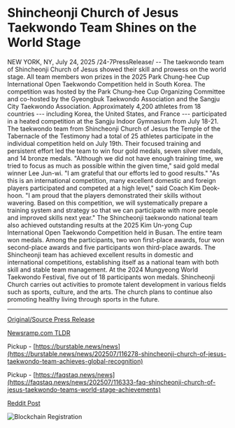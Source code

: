 # Shincheonji Church of Jesus Taekwondo Team Shines on the World Stage

NEW YORK, NY, July 24, 2025 /24-7PressRelease/ -- The taekwondo team of Shincheonji Church of Jesus showed their skill and prowess on the world stage. All team members won prizes in the 2025 Park Chung-hee Cup International Open Taekwondo Competition held in South Korea.  The competition was hosted by the Park Chung-hee Cup Organizing Committee and co-hosted by the Gyeongbuk Taekwondo Association and the Sangju City Taekwondo Association. Approximately 4,200 athletes from 18 countries --- including Korea, the United States, and France --- participated in a heated competition at the Sangju Indoor Gymnasium from July 18-21.  The taekwondo team from Shincheonji Church of Jesus the Temple of the Tabernacle of the Testimony had a total of 25 athletes participate in the individual competition held on July 19th. Their focused training and persistent effort led the team to win four gold medals, seven silver medals, and 14 bronze medals.  "Although we did not have enough training time, we tried to focus as much as possible within the given time," said gold medal winner Lee Jun-wi. "I am grateful that our efforts led to good results."  "As this is an international competition, many excellent domestic and foreign players participated and competed at a high level," said Coach Kim Deok-hoon. "I am proud that the players demonstrated their skills without wavering. Based on this competition, we will systematically prepare a training system and strategy so that we can participate with more people and improved skills next year."  The Shincheonji taekwondo national team also achieved outstanding results at the 2025 Kim Un-yong Cup International Open Taekwondo Competition held in Busan. The entire team won medals. Among the participants, two won first-place awards, four won second-place awards and five participants won third-place awards.  The Shincheonji team has achieved excellent results in domestic and international competitions, establishing itself as a national team with both skill and stable team management. At the 2024 Mungyeong World Taekwondo Festival, five out of 18 participants won medals.  Shincheonji Church carries out activities to promote talent development in various fields such as sports, culture, and the arts. The church plans to continue also promoting healthy living through sports in the future. 

---

[Original/Source Press Release](https://www.24-7pressrelease.com/press-release/525191/shincheonji-church-of-jesus-taekwondo-team-shines-on-the-world-stage)
                    

[Newsramp.com TLDR](https://newsramp.com/curated-news/shincheonji-taekwondo-team-triumphs-at-international-competition/b5689a51907536d4776fe6bb1f31d4b4) 


Pickup - [https://burstable.news/news](https://burstable.news/news/202507/116278-shincheonji-church-of-jesus-taekwondo-team-achieves-global-recognition)

Pickup - [https://faqstaq.news/news](https://faqstaq.news/news/202507/116333-faq-shincheonji-church-of-jesus-taekwondo-teams-world-stage-achievements)
 



[Reddit Post](https://www.reddit.com/r/Lifestyle_Culture/comments/1m8a80m/shincheonji_taekwondo_team_triumphs_at/) 



![Blockchain Registration](https://cdn.newsramp.app/24-7PressRelease/qrcode/257/24/epicZctK.webp)
